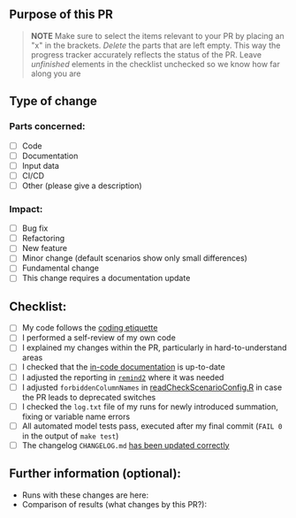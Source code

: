 ## Purpose of this PR

> **NOTE** Make sure to select the items relevant to your PR by placing an "x" in the brackets. *Delete* the parts that are left empty. This way the progress tracker accurately reflects the status of the PR. Leave *unfinished* elements in the checklist unchecked so we know how far along you are

## Type of change

### Parts concerned:
- [ ] Code
- [ ] Documentation
- [ ] Input data
- [ ] CI/CD
- [ ] Other (please give a description)

### Impact:
- [ ] Bug fix
- [ ] Refactoring
- [ ] New feature
- [ ] Minor change (default scenarios show only small differences)
- [ ] Fundamental change
- [ ] This change requires a documentation update

## Checklist:

- [ ] My code follows the [coding etiquette](https://github.com/remindmodel/remind/blob/develop/main.gms#L80)
- [ ] I performed a self-review of my own code
- [ ] I explained my changes within the PR, particularly in hard-to-understand areas
- [ ] I checked that the [in-code documentation](https://github.com/remindmodel/remind/blob/develop/main.gms#L120) is up-to-date
- [ ] I adjusted the reporting in [`remind2`](https://github.com/pik-piam/remind2) where it was needed
- [ ] I adjusted `forbiddenColumnNames` in [readCheckScenarioConfig.R](https://github.com/remindmodel/remind/blob/develop/scripts/start/readCheckScenarioConfig.R) in case the PR leads to deprecated switches
- [ ] I checked the `log.txt` file of my runs for newly introduced summation, fixing or variable name errors
- [ ] All automated model tests pass, executed after my final commit (`FAIL 0` in the output of `make test`)
- [ ] The changelog `CHANGELOG.md` [has been updated correctly](https://gitlab.pik-potsdam.de/rse/rsewiki/-/wikis/Standards-for-Writing-a-Changelog)

## Further information (optional):

* Runs with these changes are here:
* Comparison of results (what changes by this PR?): 
